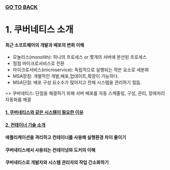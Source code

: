 ### [GO TO BACK](../README.md)

# 1. 쿠버네티스 소개

#### 최근 소프트웨어의 개발과 배포의 변화 이해
- 모놀리스(monolith): 하나의 프로세스 or 몇개의 서버에 분산된 프로세스
- 점점 마이크로서비스로 전환
- 마이크로서비스(microservice): 독립적으로 실행되는 작은 요소로 세분화
- MSA장점: 개별적인 개발,배포,업데이트,확장이 가능하다.
- MSA단점: 배포 구성 요소수가 많아지고 전체 시스템을 관리하기 힘듬.

=> 쿠버네티스: 단점을 해결하기 위해 서버 배포를 자동 스케줄링, 구성, 관리, 장애처리 자동화를 해결

#### [1. 쿠버네티스와 같은 시스템이 필요한 이유](./part1/README.md)
#### [2. 컨테이너 기술 소개](./part2/README.md)

#### 애플리케이션을 격리하고 컨테이너를 사용해 실행환경 차이 줄이기

#### 쿠버네티스에서 사용되는 컨테이넝와 도커의 이해

#### 쿠버네티스로 개발자와 시스템 관리자의 작업 간소화하기

